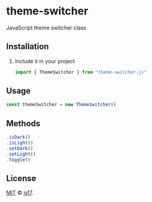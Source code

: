 # theme-switcher
JavaScript theme switcher class


## Installation

1. Include it in your project

   ```js
   import { ThemeSwitcher } from "theme-switcher.js" 
   ```

## Usage

   ```js
   const themeSwitcher = new ThemeSwitcher()
   ```

## Methods

   ```ts
   .isDark()
   .isLight()
   .setDark()
   .setLight()
   .toggle()
   ```


## License

[MIT](LICENSE) © [jsf7](https://github.com/jsf7).
